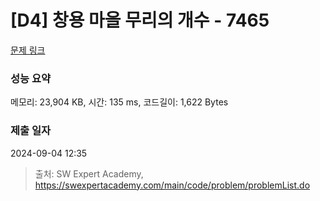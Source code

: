 # [D4] 창용 마을 무리의 개수 - 7465 

[문제 링크](https://swexpertacademy.com/main/code/problem/problemDetail.do?contestProbId=AWngfZVa9XwDFAQU) 

### 성능 요약

메모리: 23,904 KB, 시간: 135 ms, 코드길이: 1,622 Bytes

### 제출 일자

2024-09-04 12:35



> 출처: SW Expert Academy, https://swexpertacademy.com/main/code/problem/problemList.do